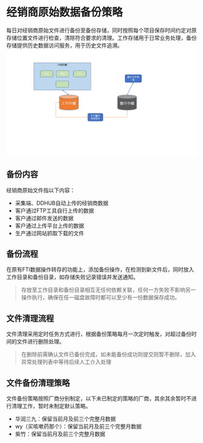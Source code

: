 # 经销商原始数据备份策略

每日对经销商原始文件进行备份至备份存储，同时按照每个项目保存时间约定对原存储位置文件进行检查，清除符合要求的清理。工作存储用于日常业务处理，备份存储提供历史数据访问服务，用于历史文件追溯。
![结构图](./整体说明.jpeg)

## 备份内容

经销商原始文件指以下内容：

- 采集端、DDHUB自动上传的经销商数据
- 客户通过FTP工具自行上传的数据
- 客户通过邮件发送的数据
- 客户通过上传平台上传的数据
- 生产通过网站抓取下载的文件

## 备份流程

在原有FTI数据操作转存的功能上，添加备份操作，在检测到新文件后，同时放入工作目录和备份目录，如存储失败记录错误并发送通知。

>存放至工作目录和备份目录相互无任何依赖关联，任何一方失败不影响另一操作执行，确保在任一磁盘故障时都可以至少有一份数据保存成功。

## 文件清理流程

文件清理采用定时任务方式进行，根据备份策略每月一次定时触发，对超过备份时间的文件进行删除处理。

> 在删除前需确认文件已备份完成，如未能备份成功则提交则暂不删除，加入异常处理列表中等待后续人工介入处理

## 文件备份清理策略

文件备份策略按照厂商分别制定，以下未已制定的策略的厂商，其余其余暂时不进行清理工作，暂时未制定默认策略。

- 华润三九：保留当前月及前三个完整月数据
- wy（买咳嗽药那个）：保留当前月及前三个完整月数据
- 紫竹：保留当前月及前三个完整月数据

